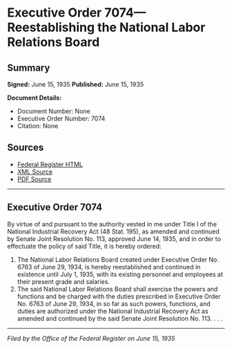 # Executive Order 7074—Reestablishing the National Labor Relations Board

## Summary

**Signed:** June 15, 1935
**Published:** June 15, 1935

**Document Details:**
- Document Number: None
- Executive Order Number: 7074
- Citation: None

## Sources
- [Federal Register HTML](https://www.presidency.ucsb.edu/documents/executive-order-7074-reestablishing-the-national-labor-relations-board)
- [XML Source](None)
- [PDF Source](None)

---

## Executive Order 7074

By virtue of and pursuant to the authority vested in me under Title I of the National Industrial Recovery Act (48 Stat. 195), as amended and continued by Senate Joint Resolution No. 113, approved June 14, 1935, and in order to effectuate the policy of said Title, it is hereby ordered:
1. The National Labor Relations Board created under Executive Order No. 6763 of June 29, 1934, is hereby reestablished and continued in existence until July 1, 1935, with its existing personnel and employees at their present grade and salaries.
2. The said National Labor Relations Board shall exercise the powers and functions and be charged with the duties prescribed in Executive Order No. 6763 of June 29, 1934, in so far as such powers, functions, and duties are authorized under the National Industrial Recovery Act as amended and continued by the said Senate Joint Resolution No. 113. . . .

---

*Filed by the Office of the Federal Register on June 15, 1935*
